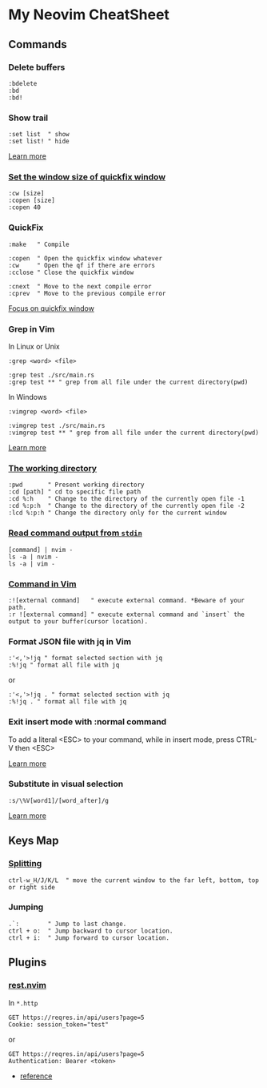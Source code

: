# My Neovim CheatSheet

## Commands

### Delete buffers

```plain
:bdelete
:bd
:bd!
```

### Show trail

```plain
:set list  " show
:set list! " hide
```

[Learn more](https://vi.stackexchange.com/questions/31811/neovim-lua-config-how-to-append-to-listchars)

### [Set the window size of quickfix window](https://stackoverflow.com/questions/42217825/vim-how-to-set-the-window-size-of-quickfix-window)

```plain
:cw [size]
:copen [size]
:copen 40
```

### QuickFix

```plain
:make   " Compile

:copen  " Open the quickfix window whatever
:cw     " Open the qf if there are errors
:cclose " Close the quickfix window

:cnext  " Move to the next compile error
:cprev  " Move to the previous compile error
```

[Focus on quickfix window](https://www.reddit.com/r/vim/comments/hfovi6/how_can_i_keep_my_cursor_intact_in_quickfix_list/)

### Grep in Vim

In Linux or Unix

```plain
:grep <word> <file>

:grep test ./src/main.rs
:grep test ** " grep from all file under the current directory(pwd)
```

In Windows

```plain
:vimgrep <word> <file>

:vimgrep test ./src/main.rs
:vimgrep test ** " grep from all file under the current directory(pwd)
```

[Learn more](https://zhuanlan.zhihu.com/p/148280898)

### [The working directory](https://vim.fandom.com/wiki/Set_working_directory_to_the_current_file)

```plain
:pwd       " Present working directory
:cd [path] " cd to specific file path
:cd %:h    " Change to the directory of the currently open file -1
:cd %:p:h  " Change to the directory of the currently open file -2
:lcd %:p:h " Change the directory only for the current window
```

### [Read command output from `stdin`](https://askubuntu.com/questions/510890/how-do-i-redirect-command-output-to-vim-in-bash)

```plain
[command] | nvim -
ls -a | nvim -
ls -a | vim -
```

### [Command in Vim](http://www.study-area.org/tips/vim/Vim-8.html#shell)

```plain
:![external command]   " execute external command. *Beware of your path. 
:r ![external command] " execute external command and `insert` the output to your buffer(cursor location).
```

### Format JSON file with jq in Vim

```plain
:'<,'>!jq " format selected section with jq
:%!jq " format all file with jq
```

or

```plain
:'<,'>!jq . " format selected section with jq
:%!jq . " format all file with jq
```

### Exit insert mode with :normal command

To add a literal \<ESC\> to your command, while in insert mode, press CTRL-V then \<ESC\>

[Learn more](https://stackoverflow.com/questions/4010890/vim-exit-insert-mode-with-normal-command)

### Substitute in visual selection

```plain
:s/\%V[word1]/[word_after]/g
```

[Learn more](https://vim.fandom.com/wiki/Search_and_replace_in_a_visual_selection)

## Keys Map

### [Splitting](https://stackoverflow.com/a/7982215)

```console
ctrl-w_H/J/K/L  " move the current window to the far left, bottom, top or right side
```

### Jumping

```plain
.`:        " Jump to last change.
ctrl + o:  " Jump backward to cursor location.
ctrl + i:  " Jump forward to cursor location.
```

## Plugins

### [rest.nvim](https://github.com/rest-nvim/rest.nvim)

In `*.http`

```plain
GET https://reqres.in/api/users?page=5
Cookie: session_token="test"
```

or

```plain
GET https://reqres.in/api/users?page=5
Authentication: Bearer <token>
```

- [reference](https://github.com/rest-nvim/rest.nvim/issues/98)
